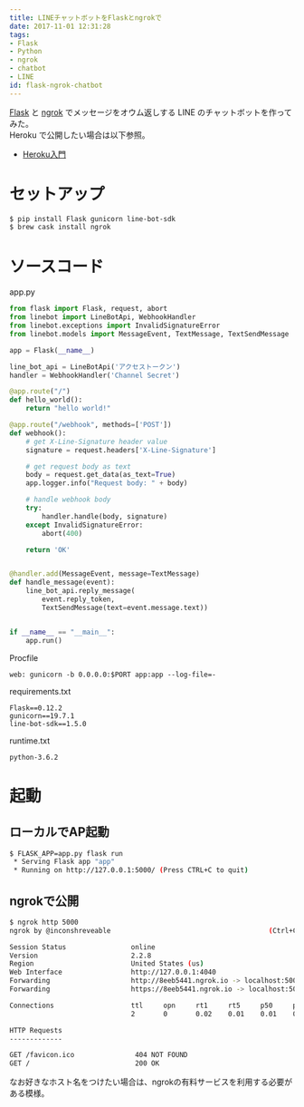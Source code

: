 ```yaml
---
title: LINEチャットボットをFlaskとngrokで
date: 2017-11-01 12:31:28
tags:
- Flask
- Python
- ngrok
- chatbot
- LINE
id: flask-ngrok-chatbot
---
```


<!--移行済み-->
[Flask](http://flask.pocoo.org/) と [ngrok](https://ngrok.com/) でメッセージをオウム返しする LINE のチャットボットを作ってみた。  
Heroku で公開したい場合は以下参照。

- [Heroku入門](https://pepese.github.io/blog/heroku-basics/)

<!-- more -->

# セットアップ

```sh
$ pip install Flask gunicorn line-bot-sdk
$ brew cask install ngrok
```

# ソースコード

app.py
```python
from flask import Flask, request, abort
from linebot import LineBotApi, WebhookHandler
from linebot.exceptions import InvalidSignatureError
from linebot.models import MessageEvent, TextMessage, TextSendMessage

app = Flask(__name__)

line_bot_api = LineBotApi('アクセストークン')
handler = WebhookHandler('Channel Secret')

@app.route("/")
def hello_world():
    return "hello world!"

@app.route("/webhook", methods=['POST'])
def webhook():
    # get X-Line-Signature header value
    signature = request.headers['X-Line-Signature']

    # get request body as text
    body = request.get_data(as_text=True)
    app.logger.info("Request body: " + body)

    # handle webhook body
    try:
        handler.handle(body, signature)
    except InvalidSignatureError:
        abort(400)

    return 'OK'


@handler.add(MessageEvent, message=TextMessage)
def handle_message(event):
    line_bot_api.reply_message(
        event.reply_token,
        TextSendMessage(text=event.message.text))


if __name__ == "__main__":
    app.run()
```

Procfile
```
web: gunicorn -b 0.0.0.0:$PORT app:app --log-file=-
```

requirements.txt
```
Flask==0.12.2
gunicorn==19.7.1
line-bot-sdk==1.5.0
```

runtime.txt
```
python-3.6.2
```

# 起動

## ローカルでAP起動

```sh
$ FLASK_APP=app.py flask run
 * Serving Flask app "app"
 * Running on http://127.0.0.1:5000/ (Press CTRL+C to quit)
```

## ngrokで公開

```sh
$ ngrok http 5000
ngrok by @inconshreveable                                       (Ctrl+C to quit)

Session Status                online                                            
Version                       2.2.8                                             
Region                        United States (us)                                
Web Interface                 http://127.0.0.1:4040                             
Forwarding                    http://8eeb5441.ngrok.io -> localhost:5000        
Forwarding                    https://8eeb5441.ngrok.io -> localhost:5000       

Connections                   ttl     opn     rt1     rt5     p50     p90       
                              2       0       0.02    0.01    0.01    0.01      

HTTP Requests                                                                   
-------------                                                                   

GET /favicon.ico               404 NOT FOUND                                    
GET /                          200 OK
```

なお好きなホスト名をつけたい場合は、ngrokの有料サービスを利用する必要がある模様。